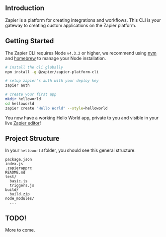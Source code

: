 ## Introduction

Zapier is a platform for creating integrations and workflows. This CLI is your gateway to creating custom applications on the Zapier platform.


## Getting Started

The Zapier CLI requires Node `v4.3.2` or higher, we recommend using [nvm](https://github.com/creationix/nvm) and [homebrew](http://brew.sh/) to manage your Node installation.

```bash
# install the cli globally
npm install -g @zapier/zapier-platform-cli

# setup zapier's auth with your deploy key
zapier auth

# create your first app
mkdir helloworld
cd helloworld
zapier create "Hello World" --style=helloworld
```

You now have a working Hello World app, private to you and visible in your live [Zapier editor](https://zapier.com/app/editor)!


## Project Structure

In your `helloworld` folder, you should see this general structure:

```
package.json
index.js
.zapierapprc
README.md
test/
  basic.js
  triggers.js
build/
  build.zip
node_modules/
  ...
```

## TODO!

More to come.
